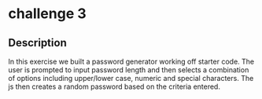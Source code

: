 # challenge 3

## Description

In this exercise we built a password generator working off starter code. The user is prompted to input password length and then selects a combination of options including upper/lower case, numeric and special characters. The js then creates a random password based on the criteria entered.

